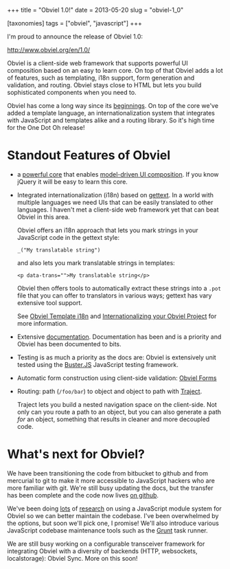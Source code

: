 +++
title = "Obviel 1.0!"
date = 2013-05-20
slug = "obviel-1_0"

[taxonomies]
tags = ["obviel", "javascript"]
+++

I'm proud to announce the release of Obviel 1.0:

<http://www.obviel.org/en/1.0/>

Obviel is a client-side web framework that supports powerful UI
composition based on an easy to learn core. On top of that Obviel adds a
lot of features, such as templating, i18n support, form generation and
validation, and routing. Obviel stays close to HTML but lets you build
sophisticated components when you need to.

Obviel has come a long way since its
[beginnings](/posts/older/obviel). On top
of the core we've added a template language, an internationalization
system that integrates with JavaScript and templates alike and a routing
library. So it's high time for the One Dot Oh release!

# Standout Features of Obviel

- a [powerful core](/posts/the-core-of-obviel) that enables [model-driven UI
  composition](/posts/powerful-composition-with-obviel-data-render). If you know jQuery it will be
  easy to learn this core.

- Integrated internationalization (i18n) based on
  [gettext](https://en.wikipedia.org/wiki/Gettext). In a world with multiple
  languages we need UIs that can be easily translated to other languages. I
  haven't met a client-side web framework yet that can beat Obviel in this
  area.

  Obviel offers an i18n approach that lets you mark strings in your
  JavaScript code in the gettext style:

      _("My translatable string")

  and also lets you mark translatable strings in templates:

      <p data-trans="">My translatable string</p>

  Obviel then offers tools to automatically extract these strings into a
  `.pot` file that you can offer to translators in various ways; gettext
  has vary extensive tool support.

  See [Obviel Template i18n](http://www.obviel.org/en/1.0/template_i18n.html)
  and [Internationalizing your Obviel
  Project](http://www.obviel.org/en/1.0/i18n.html) for more information.

- Extensive [documentation](http://www.obviel.org/en/1.0/documentation.html).
  Documentation has been and is a priority and Obviel has been documented to
  bits.

- Testing is as much a priority as the docs are: Obviel is extensively unit
  tested using the [Buster.JS](https://busterjs.readthedocs.io/en/latest/)
  JavaScript testing framework.

- Automatic form construction using client-side validation: [Obviel
  Forms](http://www.obviel.org/en/1.0/form.html)

- Routing: path (`/foo/bar`) to object and object to path with
  [Traject](http://www.obviel.org/en/1.0/traject.html).

  Traject lets you build a nested navigation space on the client-side.
  Not only can you route a path to an object, but you can also generate
  a path _for_ an object, something that results in cleaner and more
  decoupled code.

# What's next for Obviel?

We have been transitioning the code from bitbucket to github and from
mercurial to git to make it more accessible to JavaScript hackers who
are more familiar with git. We're still busy updating the docs, but the
transfer has been complete and the code now lives [on
github](https://github.com/obviel/obviel).

We've been doing
[lots](/posts/overwhelmed-by-javascript-dependencies)
of [research](/posts/js-dependency-tools-redux)
on using a JavaScript module system for Obviel so we can better maintain the
codebase. I've been overwhelmed by the options, but soon we'll pick one, I
promise! We'll also introduce various JavaScript codebase maintenance tools
such as the [Grunt](http://gruntjs.com/) task runner.

We are still busy working on a configurable transceiver framework for
integrating Obviel with a diversity of backends (HTTP, websockets,
localstorage): Obviel Sync. More on this soon!
